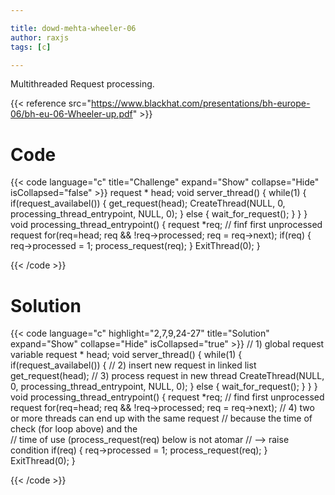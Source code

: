 ```yaml
---

title: dowd-mehta-wheeler-06
author: raxjs
tags: [c]

---
```


Multithreaded Request processing.

<!--more-->
{{< reference src="https://www.blackhat.com/presentations/bh-europe-06/bh-eu-06-Wheeler-up.pdf" >}}

# Code
{{< code language="c"  title="Challenge" expand="Show" collapse="Hide" isCollapsed="false" >}}
request * head;
void server_thread() {
  while(1) {
    if(request_availabel()) {
      get_request(head);
      CreateThread(NULL,
		   0,
		   processing_thread_entrypoint,
		   NULL,
		   0);
    } else {
      wait_for_request();
    }
  }
}
void processing_thread_entrypoint() {
  request *req;
  // finf first unprocessed request
  for(req=head; req && !req->processed; req = req->next);
  if(req) {
    req->processed = 1;
    process_request(req);
  }
  ExitThread(0);
}

{{< /code >}}

# Solution
{{< code language="c" highlight="2,7,9,24-27" title="Solution" expand="Show" collapse="Hide" isCollapsed="true" >}}
// 1) global request variable
request * head;
void server_thread() {
  while(1) {
    if(request_availabel()) {
      // 2) insert new request in linked list
      get_request(head);
      // 3) process request in new thread
      CreateThread(NULL,
		   0,
		   processing_thread_entrypoint,
		   NULL,
		   0);
    } else {
      wait_for_request();
    }
  }
}
void processing_thread_entrypoint() {
  request *req;
  // find first unprocessed request
  for(req=head; req && !req->processed; req = req->next);
  // 4) two or more threads can end up with the same request
  //    because the time of check (for loop above) and the  
  //    time of use (process_request(req) below is not atomar
  //    --> raise condition
  if(req) {
    req->processed = 1;
    process_request(req);
  }
  ExitThread(0);
}


{{< /code >}}
